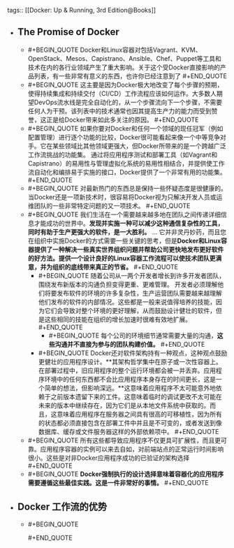 tags:: [[Docker: Up & Running, 3rd Edition@Books]]

- ## The Promise of Docker
	- #+BEGIN_QUOTE
	  Docker和Linux容器对包括Vagrant、KVM、OpenStack、Mesos、Capistrano、Ansible、Chef、Puppet等工具和技术在内的各行业领域产生了重大影响。关于这个受Docker直接影响的产品列表，有一些非常有意义的东西，也许你已经注意到了
	  #+END_QUOTE
	- #+BEGIN_QUOTE
	  这主要是因为Docker极大地改变了每个步骤的预期，使得持续集成和持续交付（CI/CD）工作流程应该如何运作。大多数人期望DevOps流水线是完全自动化的，从一个步骤流向下一个步骤，不需要任何人为干预。该列表中的技术通常也因其提高生产力的能力而受到赞誉，这正是给Docker带来如此多关注的原因。
	  #+END_QUOTE
	- #+BEGIN_QUOTE
	  如果你要对Docker和任何一个领域的现任冠军（例如配置管理）进行逐个功能的比较，Docker很可能看起来像一个中等竞争对手。它在某些领域比其他领域更强大，但Docker所带来的是一个跨越广泛工作流挑战的功能集。
	  通过将应用程序测试和部署工具（如Vagrant和Capistrano）的易用性与管理虚拟化系统的易用性相结合，并提供使工作流自动化和编排易于实施的接口，Docker提供了一个非常有用的功能集。
	  #+END_QUOTE
	- #+BEGIN_QUOTE
	  对最新热门的东西总是保持一些怀疑态度是很健康的。当Docker还是一项新技术时，很容易将Docker视为只解决开发人员或运维团队的一些非常特定问题的又一项技术。
	  #+END_QUOTE
	- #+BEGIN_QUOTE
	  我们生活在一个需要越来越多地在团队之间传递详细信息才能成功的世界中。**发现并实施一种可以减少这种通信复杂性的工具，同时有助于生产更强大的软件，是一大胜利。**
	  ...
	  它并非灵丹妙药，而且您在组织中实施Docker的方式需要一些关键的思考，但是**Docker和Linux容器提供了一种解决一些真实世界组织问题并帮助公司更快地发布更好软件的好方法。提供一个设计良好的Linux容器工作流程可以使技术团队更满意，并为组织的底线带来真正的节省。**
	  #+END_QUOTE
		- #+BEGIN_QUOTE
		  随着公司从一两个开发者增长到许多开发者团队，围绕发布新版本的沟通负担变得更重、更难管理。
		  开发者必须理解他们将要发布软件的环境的许多复杂性，生产运营团队需要越来越理解他们发布的软件的内部情况。这些都是一般来说值得培养的技能，因为它们会导致对整个环境的更好理解，从而鼓励设计健壮的软件，但是这些相同的技能在组织的增长加速时很难有效地扩展。
		  #+END_QUOTE
			- #+BEGIN_QUOTE
			  每个公司的环境细节通常需要大量的沟通，**这些沟通并不直接为参与的团队构建价值。**
			  #+END_QUOTE
		- #+BEGIN_QUOTE
		  Docker还对软件架构持有一种观点，这种观点鼓励更健壮的应用程序设计。**其架构哲学集中在原子或一次性容器上。在部署过程中，旧应用程序的整个运行环境都会被一并丢弃。应用程序环境中的任何东西都不会比应用程序本身存在的时间更长，这是一个简单的想法，但影响深远。**这意味着应用程序不太可能意外地依赖于之前版本遗留下来的工件。这意味着临时的调试更改不太可能在未来的版本中继续存在，因为它们是从本地文件系统中获取的。而且，这意味着应用程序在服务器之间具有很高的可移植性，因为所有的状态都必须直接包含在部署工件中并且是不可变的，或者发送到像数据库、缓存或文件服务器这样的外部依赖项中。
		  #+END_QUOTE
	- #+BEGIN_QUOTE
	  所有这些都导致应用程序不仅更具可扩展性，而且更可靠。应用程序容器的实例可以来去自如，对前端站点的正常运行时间影响很小。这些是对非Docker应用程序成功的已验证的架构选择
	  #+END_QUOTE
	- #+BEGIN_QUOTE
	  **Docker强制执行的设计选择意味着容器化的应用程序需要遵循这些最佳实践。这是一件非常好的事情。**
	  #+END_QUOTE
- ## Docker 工作流的优势
	- #+BEGIN_QUOTE
	  
	  #+END_QUOTE